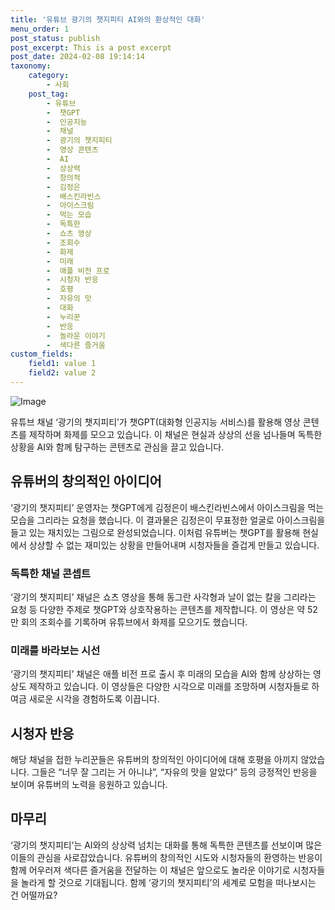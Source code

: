 ```yaml
---
title: '유튜브 광기의 챗지피티 AI와의 환상적인 대화'
menu_order: 1
post_status: publish
post_excerpt: This is a post excerpt
post_date: 2024-02-08 19:14:14
taxonomy:
    category:
        - 사회
    post_tag:
        - 유튜브
        -  챗GPT
        -  인공지능
        -  채널
        -  광기의 챗지피티
        -  영상 콘텐츠
        -  AI
        -  상상력
        -  창의적
        -  김정은
        -  배스킨라빈스
        -  아이스크림
        -  먹는 모습
        -  독특한
        -  쇼츠 영상
        -  조회수
        -  화제
        -  미래
        -  애플 비전 프로
        -  시청자 반응
        -  호평
        -  자유의 맛
        -  대화
        -  누리꾼
        -  반응
        -  놀라운 이야기
        -  색다른 즐거움
custom_fields:
    field1: value 1
    field2: value 2
---
```


![Image](https://imgnews.pstatic.net/image/057/2024/02/08/0001798322_001_20240208145202923.jpg?type=w647)

유튜브 채널 ‘광기의 챗지피티’가 챗GPT(대화형 인공지능 서비스)를 활용해 영상 콘텐츠를 제작하며 화제를 모으고 있습니다. 이 채널은 현실과 상상의 선을 넘나들며 독특한 상황을 AI와 함께 탐구하는 콘텐츠로 관심을 끌고 있습니다.
## 유튜버의 창의적인 아이디어
‘광기의 챗지피티’ 운영자는 챗GPT에게 김정은이 배스킨라빈스에서 아이스크림을 먹는 모습을 그리라는 요청을 했습니다. 이 결과물은 김정은이 무표정한 얼굴로 아이스크림을 들고 있는 재치있는 그림으로 완성되었습니다. 이처럼 유튜버는 챗GPT를 활용해 현실에서 상상할 수 없는 재미있는 상황을 만들어내며 시청자들을 즐겁게 만들고 있습니다.
### 독특한 채널 콘셉트
‘광기의 챗지피티’ 채널은 쇼츠 영상을 통해 동그란 사각형과 날이 없는 칼을 그리라는 요청 등 다양한 주제로 챗GPT와 상호작용하는 콘텐츠를 제작합니다. 이 영상은 약 52만 회의 조회수를 기록하며 유튜브에서 화제를 모으기도 했습니다.
### 미래를 바라보는 시선
‘광기의 챗지피티’ 채널은 애플 비전 프로 출시 후 미래의 모습을 AI와 함께 상상하는 영상도 제작하고 있습니다. 이 영상들은 다양한 시각으로 미래를 조망하며 시청자들로 하여금 새로운 시각을 경험하도록 이끕니다.
## 시청자 반응
해당 채널을 접한 누리꾼들은 유튜버의 창의적인 아이디어에 대해 호평을 아끼지 않았습니다. 그들은 “너무 잘 그리는 거 아니냐”, “자유의 맛을 알았다” 등의 긍정적인 반응을 보이며 유튜버의 노력을 응원하고 있습니다.
## 마무리
‘광기의 챗지피티’는 AI와의 상상력 넘치는 대화를 통해 독특한 콘텐츠를 선보이며 많은 이들의 관심을 사로잡았습니다. 유튜버의 창의적인 시도와 시청자들의 환영하는 반응이 함께 어우러져 색다른 즐거움을 전달하는 이 채널은 앞으로도 놀라운 이야기로 시청자들을 놀라게 할 것으로 기대됩니다. 함께 ‘광기의 챗지피티’의 세계로 모험을 떠나보시는 건 어떨까요?
